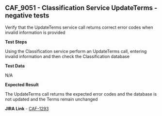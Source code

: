 ## CAF_9051 - Classification Service UpdateTerms - negative tests ##

Verify that the UpdateTerms service call returns correct error codes when invalid information is provided

**Test Steps**

Using the Classification service perform an UpdateTerms call, entering invalid information and then check the Classification database

**Test Data**

N/A

**Expected Result**

The UpdateTerms call returns the expected error codes and the database is not updated and the Terms remain unchanged

**JIRA Link** - [CAF-1293](https://jira.autonomy.com/browse/CAF-1293)


